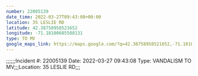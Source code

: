 ```yaml
---
number: 22005139
date_time: 2022-03-27T09:43:08+00:00
location: 35 LESLIE RD
latitude: 42.38758958521652
longitude: -71.18100685588131
type: TO MV
google_maps_link: https://maps.google.com/?q=42.38758958521652,-71.18100685588131
---
```


;;;;;;Incident #: 22005139   Date: 2022-03-27 09:43:08    Type: VANDALISM TO MV;;;Location: 35 LESLIE RD;;;
